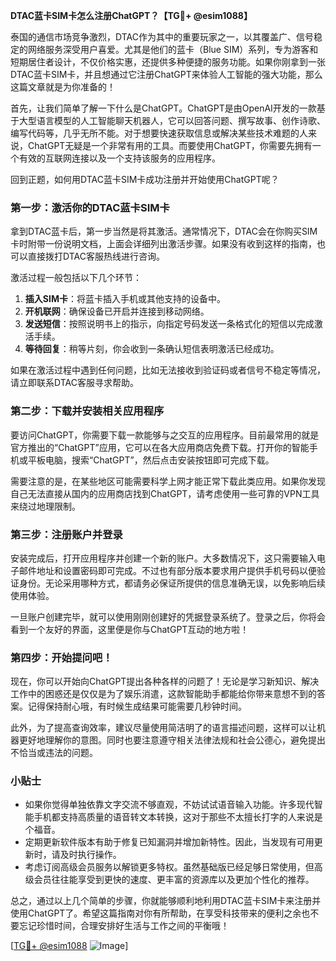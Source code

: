 **DTAC蓝卡SIM卡怎么注册ChatGPT？【TG💪+ @esim1088】**

泰国的通信市场竞争激烈，DTAC作为其中的重要玩家之一，以其覆盖广、信号稳定的网络服务深受用户喜爱。尤其是他们的蓝卡（Blue SIM）系列，专为游客和短期居住者设计，不仅价格实惠，还提供多种便捷的服务功能。如果你刚拿到一张DTAC蓝卡SIM卡，并且想通过它注册ChatGPT来体验人工智能的强大功能，那么这篇文章就是为你准备的！

首先，让我们简单了解一下什么是ChatGPT。ChatGPT是由OpenAI开发的一款基于大型语言模型的人工智能聊天机器人，它可以回答问题、撰写故事、创作诗歌、编写代码等，几乎无所不能。对于想要快速获取信息或解决某些技术难题的人来说，ChatGPT无疑是一个非常有用的工具。而要使用ChatGPT，你需要先拥有一个有效的互联网连接以及一个支持该服务的应用程序。

回到正题，如何用DTAC蓝卡SIM卡成功注册并开始使用ChatGPT呢？

### 第一步：激活你的DTAC蓝卡SIM卡

拿到DTAC蓝卡后，第一步当然是将其激活。通常情况下，DTAC会在你购买SIM卡时附带一份说明文档，上面会详细列出激活步骤。如果没有收到这样的指南，也可以直接拨打DTAC客服热线进行咨询。

激活过程一般包括以下几个环节：
1. **插入SIM卡**：将蓝卡插入手机或其他支持的设备中。
2. **开机联网**：确保设备已开启并连接到移动网络。
3. **发送短信**：按照说明书上的指示，向指定号码发送一条格式化的短信以完成激活手续。
4. **等待回复**：稍等片刻，你会收到一条确认短信表明激活已经成功。

如果在激活过程中遇到任何问题，比如无法接收到验证码或者信号不稳定等情况，请立即联系DTAC客服寻求帮助。

### 第二步：下载并安装相关应用程序

要访问ChatGPT，你需要下载一款能够与之交互的应用程序。目前最常用的就是官方推出的“ChatGPT”应用，它可以在各大应用商店免费下载。打开你的智能手机或平板电脑，搜索“ChatGPT”，然后点击安装按钮即可完成下载。

需要注意的是，在某些地区可能需要科学上网才能正常下载此类应用。如果你发现自己无法直接从国内的应用商店找到ChatGPT，请考虑使用一些可靠的VPN工具来绕过地理限制。

### 第三步：注册账户并登录

安装完成后，打开应用程序并创建一个新的账户。大多数情况下，这只需要输入电子邮件地址和设置密码即可完成。不过也有部分版本要求用户提供手机号码以便验证身份。无论采用哪种方式，都请务必保证所提供的信息准确无误，以免影响后续使用体验。

一旦账户创建完毕，就可以使用刚刚创建好的凭据登录系统了。登录之后，你将会看到一个友好的界面，这里便是你与ChatGPT互动的地方啦！

### 第四步：开始提问吧！

现在，你可以开始向ChatGPT提出各种各样的问题了！无论是学习新知识、解决工作中的困惑还是仅仅是为了娱乐消遣，这款智能助手都能给你带来意想不到的答案。记得保持耐心哦，有时候生成结果可能需要几秒钟时间。

此外，为了提高查询效率，建议尽量使用简洁明了的语言描述问题，这样可以让机器更好地理解你的意图。同时也要注意遵守相关法律法规和社会公德心，避免提出不恰当或违法的问题。

### 小贴士

- 如果你觉得单独依靠文字交流不够直观，不妨试试语音输入功能。许多现代智能手机都支持高质量的语音转文本转换，这对于那些不太擅长打字的人来说是个福音。
- 定期更新软件版本有助于修复已知漏洞并增加新特性。因此，当发现有可用更新时，请及时执行操作。
- 考虑订阅高级会员服务以解锁更多特权。虽然基础版已经足够日常使用，但高级会员往往能享受到更快的速度、更丰富的资源库以及更加个性化的推荐。

总之，通过以上几个简单的步骤，你就能够顺利地利用DTAC蓝卡SIM卡来注册并使用ChatGPT了。希望这篇指南对你有所帮助，在享受科技带来的便利之余也不要忘记珍惜时间，合理安排好生活与工作之间的平衡哦！

[[TG💪+ @esim1088](https://t.me/s/esim1088) ![Image](https://i.postimg.cc/4NQfJmqS/Snipaste-2025-05-13-00-14-12.png)]
